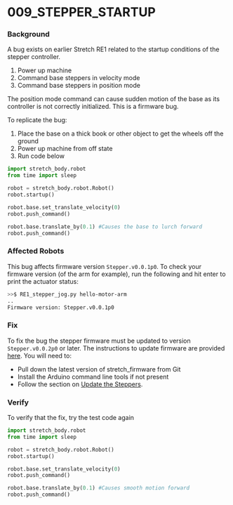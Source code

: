 

# 009_STEPPER_STARTUP

### **Background**

A bug exists on earlier Stretch RE1 related to the startup conditions of the stepper controller. 

1. Power up machine
2. Command base steppers in velocity  mode
3. Command base steppers in position  mode

The position mode command can cause sudden motion of the base as its controller is not correctly initialized. This is a firmware bug.  

To replicate the bug:

1. Place the base on a thick book or other object to get the wheels off the ground
2. Power up machine from off state
3. Run code below

```python
import stretch_body.robot
from time import sleep

robot = stretch_body.robot.Robot()
robot.startup()

robot.base.set_translate_velocity(0)
robot.push_command()

robot.base.translate_by(0.1) #Causes the base to lurch forward
robot.push_command()
```

### Affected Robots

This bug affects firmware version `Stepper.v0.0.1p0`. To check your firmware version (of the arm for example), run the following and hit enter to print the actuator status:

```bash
>>$ RE1_stepper_jog.py hello-motor-arm
..
Firmware version: Stepper.v0.0.1p0
```

### Fix

To fix the bug the stepper firmware must be updated to version `Stepper.v0.0.2p0` or later. The instructions to update firmware are provided [here](https://github.com/hello-robot/stretch_firmware). You will need to:

* Pull down the latest version of stretch_firmware from Git
* Install the Arduino command line tools if not present
* Follow the section on [Update the Steppers](https://github.com/hello-robot/stretch_firmware#update-the-steppers).

### Verify

To verify that the fix, try the test code again

```python
import stretch_body.robot
from time import sleep

robot = stretch_body.robot.Robot()
robot.startup()

robot.base.set_translate_velocity(0)
robot.push_command()

robot.base.translate_by(0.1) #Causes smooth motion forward
robot.push_command()
```



